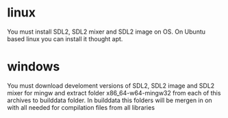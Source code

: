 # linux
You must install SDL2, SDL2 mixer and SDL2 image on OS. On Ubuntu based linux you can install it thought apt.
# windows
You must download develoment versions of SDL2, SDL2 image and SDL2 mixer for mingw and extract folder x86_64-w64-mingw32 
from each of this archives to builddata folder. In builddata this folders will be mergen in on with all needed for 
compilation files from all libraries 
